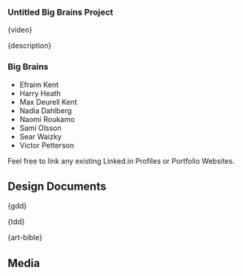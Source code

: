 ### Untitled Big Brains Project

{video}

{description}

### Big Brains

- Efraim Kent
- Harry Heath
- Max Deurell Kent
- Nadia Dahlberg
- Naomi Roukamo
- Sami Olsson
- Sear Waizky
- Victor Petterson

Feel free to link any existing Linked.in Profiles or Portfolio Websites.

## Design Documents

{gdd}

{tdd}

{art-bible}

## Media
